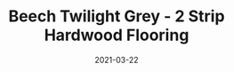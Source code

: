 ---
title: "Beech Twilight Grey - 2 Strip Hardwood Flooring"
image_primary: "img/Junckers-2strip-Beech-TwilightGrey-harmony.jpg"
image_secondary: "img/Junckers-2strip-Beech-TwilightGrey-harmony.jpg"
description: "Beech%20Twilight%20Grey%20-%202%20Strip%20Hardwood%20Flooring%0A%0AWhen%20the%20beech%20floor%20is%20toned%20with%20the%20color%20Twilight%20Grey%20the%20hardwood%20floor%20appears%20with%20a%20deep%20grey%20look.%0A%0AThe%20wooden%20floor%20adds%A0a%20feeling%20of%20tranquillity%20and%20stability%2C%20espeically%20in%A0combination%20with%20stronger%20colors%20in%20different%20interior%20or%20commercial%20designs.%A0%0A%0ABeech%20is%20a%20hardwood%20species%20characterised%20by%20being%20exceptionally%20hard-wearing%20and%20therefore%20very%20suitable%20for%20flooring.%0A%0AThis%20hardwood%20floor%20is%20also%20available%20as%20ships%20decking.%20The%20black%20neoprene%20strip%20placed%20between%20the%20boards%20adds%20a%20maritime%20look%20to%20the%20floor.%0A%0ARead%20about%20Junckers%20Grey%20floors%20here%0A%0AGET%20FREE%20SAMPLE%20OR%20QUOTE"
designer: "Junckers"
tags: 
  - "Junckers"
  - "2 Strip Flooring"
href: "https://www.junckershardwood.com/wood-flooring/solid-hardwood-flooring/2-strip-wooden-flooring/product-page/beech-twilight-grey-2-strip-hardwood-flooring"
category: "2 Strip Flooring"
subtitle: ""
manufacturer: "Junckers"
slug: "/manufacturers/junckers/2-strip-flooring/junckers-beech-twilight-grey-2-strip-hardwood-flooring"
date: "2021-03-22"
---